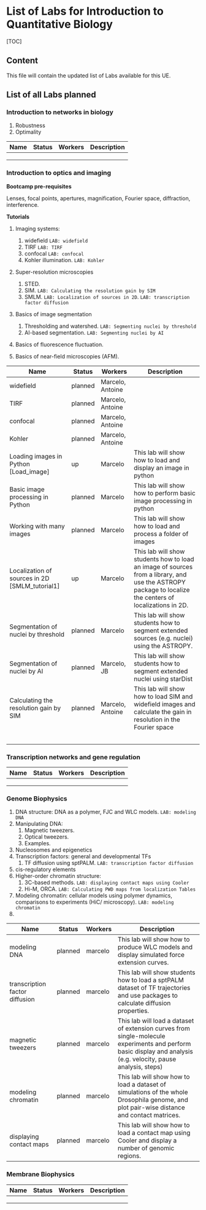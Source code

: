 # List of Labs for Introduction to Quantitative Biology



[TOC]

## Content

This file will contain the updated list of Labs available for this UE.



## List of all Labs planned

### Introduction to networks in biology

1. Robustness
2. Optimality

| Name                       | Status | Workers | Description |
| -------------------------- | ------ | ------- | ----------|
| | | ||
| | | ||
| | | ||



### Introduction to optics and imaging

**Bootcamp pre-requisites**

Lenses, focal points, apertures, magnification, Fourier space, diffraction, interference.

**Tutorials**

1. Imaging systems: 

   1. widefield  ```LAB: widefield``` 
   2. TIRF ```LAB: TIRF``` 
   3. confocal ```LAB: confocal```
   4. Kohler illumination. ```LAB: Kohler```

2. Super-resolution microscopies
   1. STED.
   2. SIM. ```LAB: Calculating the resolution gain by SIM```
   3. SMLM. ```LAB: Localization of sources in 2D```. ```LAB: transcription factor diffusion```

3. Basics of image segmentation

   1. Thresholding and watershed. ```LAB: Segmenting nuclei by threshold```
   2. AI-based segmentation. ```LAB: Segmenting nuclei by AI```

4. Basics of fluorescence fluctuation.

5. Basics of near-field microscopies (AFM).

   

| Name                       | Status | Workers | Description                                                  |
| -------------------------- | ------ | ------- | ------------------------------------------------------------ |
| widefield | planned | Marcelo, Antoine | |
| TIRF | planned | Marcelo, Antoine | |
| confocal | planned | Marcelo, Antoine | |
| Kohler | planned | Marcelo, Antoine | |
| Loading images  in Python [Load_image] | up | Marcelo |This lab will show how to load and display an image in python|
| Basic image processing in Python | planned | Marcelo |This lab will show how to perform basic image processing in python|
| Working with many images         | planned | Marcelo |This lab will show how to load and process a folder of images|
| Localization of sources in 2D [SMLM_tutorial1] | up     | Marcelo | This lab will show students how to load an image of sources from a library, and use the ASTROPY package to localize the centers of localizations in 2D. |
| Segmentation of nuclei by threshold | planned     | Marcelo | This lab will show students how to segment extended sources (e.g. nuclei) using the ASTROPY.|
| Segmentation of nuclei by AI | planned     | Marcelo, JB | This lab will show students how to segment extended nuclei using starDist|
| Calculating the resolution gain by SIM | planned | Marcelo, Antoine | This lab will show how to load SIM and widefield images and calculate the gain in resolution in the Fourier space |
|                                        |         |                  ||
|                                        |         |                  ||
| | | ||
| | | ||
| | | ||



### Transcription networks and gene regulation

| Name                       | Status | Workers | Description |
| -------------------------- | ------ | ------- | ----------|
| | | ||
| | | ||
| | | ||



### Genome Biophysics

1. DNA structure: DNA as a polymer, FJC and WLC models. ```LAB: modeling DNA```
2. Manipulating DNA:
   1. Magnetic tweezers.
   2. Optical tweezers.
   3. Examples.
3. Nucleosomes and epigenetics
4. Transcription factors: general and developmental TFs
   1. TF diffusion using sptPALM.  ```LAB: transcription factor diffusion```
5. cis-regulatory elements
6. Higher-order chromatin structure:
   1. 3C-based methods. ```LAB: displaying contact maps using Cooler```
   2. Hi-M, ORCA. ```LAB: Calculating PWD maps from localization Tables```
7. Modeling chromatin: cellular models using polymer dynamics, comparisons to experiments (HiC/ microscopy).  ```LAB: modeling chromatin```
8. 

| Name                       | Status | Workers | Description |
| -------------------------- | ------ | ------- | ----------|
| modeling DNA                   | planned | marcelo | This lab will show how to produce WLC models and display simulated force extension curves. |
| transcription factor diffusion | planned | marcelo |This lab will show students how to load a sptPALM dataset of TF trajectories and use packages to calculate diffusion properties.|
| magnetic tweezers | planned | marcelo |This lab will load a dataset of extension curves from single-molecule experiments and perform basic display and analysis (e.g. velocity, pause analysis, steps)|
| modeling chromatin | planned | marcelo |This lab will show how to load a dataset of simulations of the whole Drosophila genome, and plot pair-wise distance and contact matrices.|
| displaying contact maps | planned | marcelo |This lab will show how to load a contact map using Cooler and display a number of genomic regions.|



### Membrane Biophysics

| Name                       | Status | Workers | Description |
| -------------------------- | ------ | ------- | ----------|
| | | ||
| | | ||
| | | ||
